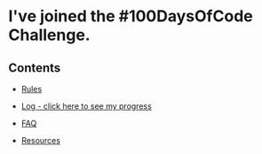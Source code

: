 # I've joined the #100DaysOfCode Challenge.

## Contents

* [Rules](rules.md)

* [Log - click here to see my progress](log.md)

* [FAQ](FAQ.md)

* [Resources](resources.md)









